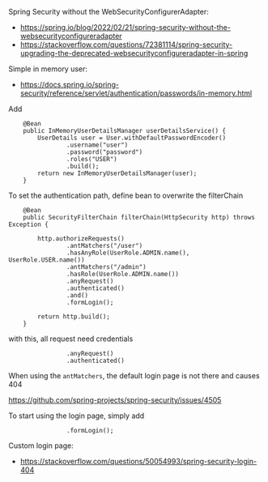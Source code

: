 Spring Security without the WebSecurityConfigurerAdapter: 
- https://spring.io/blog/2022/02/21/spring-security-without-the-websecurityconfigureradapter
- https://stackoverflow.com/questions/72381114/spring-security-upgrading-the-deprecated-websecurityconfigureradapter-in-spring

Simple in memory user:
- https://docs.spring.io/spring-security/reference/servlet/authentication/passwords/in-memory.html

Add
```
    @Bean
    public InMemoryUserDetailsManager userDetailsService() {
        UserDetails user = User.withDefaultPasswordEncoder()
                .username("user")
                .password("password")
                .roles("USER")
                .build();
        return new InMemoryUserDetailsManager(user);
    }
```

To set the authentication path, define bean to overwrite the filterChain

```
    @Bean
    public SecurityFilterChain filterChain(HttpSecurity http) throws Exception {

        http.authorizeRequests()
                .antMatchers("/user")
                .hasAnyRole(UserRole.ADMIN.name(), UserRole.USER.name())
                .antMatchers("/admin")
                .hasRole(UserRole.ADMIN.name())
                .anyRequest()
                .authenticated()
                .and()
                .formLogin();

        return http.build();
    }
```

with this, all request need credentials
```
                .anyRequest()
                .authenticated()
```

When using the `antMatchers`, the default login page is not there and causes 404

https://github.com/spring-projects/spring-security/issues/4505

To start using the login page, simply add

```
                .formLogin();
```

Custom login page:
- https://stackoverflow.com/questions/50054993/spring-security-login-404

